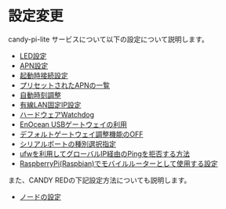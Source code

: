 # 設定変更

candy-pi-lite サービスについて以下の設定について説明します。

* [LED設定](led.md)
* [APN設定](apn.md)
* [起動時接続設定](connection.md)
* [プリセットされたAPNの一覧](apn-list.md)
* [自動時刻調整](rtc.md)
* [有線LAN固定IP設定](ether-static-ip.md)
* [ハードウェアWatchdog](hw-watchdog.md)
* [EnOcean USBゲートウェイの利用](enocean.md)
* [デフォルトゲートウェイ調整機能のOFF](default-gw-adjuster.md)
* [シリアルポートの種別選択指定](serial-port-selector.md)
* [ufwを利用してグローバルIP経由のPingを拒否する方法](ufw-icmp.md)
* [RaspberryPi(Raspbian)でモバイルルーターとして使用する設定](rpi-router.md)

また、CANDY REDの下記設定方法についても説明します。

* [ノードの設定](candy-red-nodes.md)
